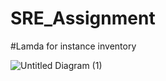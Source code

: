 # SRE_Assignment

#Lamda for instance inventory 

![Untitled Diagram (1)](https://github.com/user-attachments/assets/40dd14b8-3c36-4537-bbad-ac65eae6f7da)
